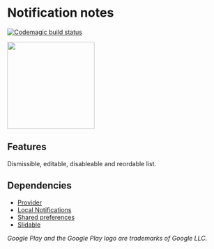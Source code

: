 # Notification notes

[![Codemagic build status](https://api.codemagic.io/apps/5e120a9d3c4b57484aee088d/5e120a9d3c4b57484aee088c/status_badge.svg)](https://codemagic.io/apps/5e120a9d3c4b57484aee088d/5e120a9d3c4b57484aee088c/latest_build)

<a href='https://play.google.com/store/apps/details?id=no.berge.notificationnotes&pcampaignid=pcampaignidMKT-Other-global-all-co-prtnr-py-PartBadge-Mar2515-1'><img src='https://play.google.com/intl/en_us/badges/static/images/badges/en_badge_web_generic.png' width="200"/></a> 

## Features

Dismissible, editable, disableable and reordable list.

## Dependencies

* [Provider](https://pub.flutter-io.cn/packages/provider)
* [Local Notifications](https://pub.flutter-io.cn/packages/flutter_local_notifications)
* [Shared preferences](https://pub.flutter-io.cn/packages/shared_preferences)
* [Slidable](https://pub.flutter-io.cn/packages/flutter_slidable)

*Google Play and the Google Play logo are trademarks of Google LLC.*
